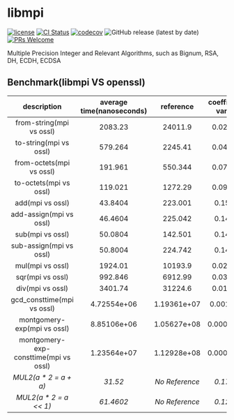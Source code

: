 # libmpi

[![license](https://img.shields.io/badge/license-Apache-brightgreen.svg?style=flat)](https://github.com/vxfury/libmpi/blob/master/LICENSE)
[![CI Status](https://github.com/vxfury/libmpi/workflows/ci/badge.svg)](https://github.com/vxfury/libmpi/actions)
[![codecov](https://codecov.io/gh/vxfury/libmpi/branch/main/graph/badge.svg?token=5IfLTTEcnF)](https://codecov.io/gh/vxfury/libmpi)
![GitHub release (latest by date)](https://img.shields.io/github/v/release/vxfury/libmpi?color=red&label=release)
[![PRs Welcome](https://img.shields.io/badge/PRs-welcome-brightgreen.svg)](https://github.com/vxfury/libmpi/pulls)

Multiple Precision Integer and Relevant Algorithms, such as Bignum, RSA, DH, ECDH, ECDSA
## Benchmark(libmpi VS openssl)

|              description              | average time(nanoseconds) |  reference   | coefficient of variation | perfermance ratio |
| :-: | :-: | :-: | :-: | :-: |
|       from-string(mpi vs ossl)        |          2083.23          |   24011.9    |        0.0219807         |      <span style="color:#8000;">**11.5263**</span>      |
|        to-string(mpi vs ossl)         |          579.264          |   2245.41    |        0.0415509         |      <span style="color:#8000;">**3.87632**</span>      |
|       from-octets(mpi vs ossl)        |          191.961          |   550.344    |        0.0728518         |      <span style="color:#8000;">**2.86695**</span>      |
|        to-octets(mpi vs ossl)         |          119.021          |   1272.29    |        0.0916625         |      <span style="color:#8000;">**10.6896**</span>      |
|           add(mpi vs ossl)            |          43.8404          |   223.001    |         0.151034         |      <span style="color:#8000;">**5.08666**</span>      |
|        add-assign(mpi vs ossl)        |          46.4604          |   225.042    |         0.146739         |      <span style="color:#8000;">**4.84373**</span>      |
|           sub(mpi vs ossl)            |          50.0804          |   142.501    |         0.141361         |      <span style="color:#8000;">**2.84544**</span>      |
|        sub-assign(mpi vs ossl)        |          50.8004          |   224.742    |         0.148053         |      <span style="color:#8000;">**4.42401**</span>      |
|           mul(mpi vs ossl)            |          1924.01          |   10193.9    |        0.0246932         |      <span style="color:#8000;">**5.29823**</span>      |
|           sqr(mpi vs ossl)            |          992.846          |   6912.99    |        0.0318386         |      <span style="color:#8000;">**6.96279**</span>      |
|           div(mpi vs ossl)            |          3401.74          |   31224.6    |        0.0172494         |      <span style="color:#8000;">**9.17902**</span>      |
|      gcd_consttime(mpi vs ossl)       |        4.72554e+06        | 1.19361e+07  |        0.00113936        |      <span style="color:#8000;">**2.52588**</span>      |
|      montgomery-exp(mpi vs ossl)      |        8.85106e+06        | 1.05627e+08  |       0.000410361        |      <span style="color:#8000;">**11.9339**</span>      |
| montgomery-exp-consttime(mpi vs ossl) |        1.23564e+07        | 1.12928e+08  |       0.000601445        |      <span style="color:#8000;">**9.13921**</span>      |
|          <span style="font-style:italic;">MUL2(a * 2 = a + a)</span>          |           <span style="font-style:italic;">31.52</span>           | <span style="font-style:italic;">No Reference</span> |         <span style="font-style:italic;">0.178122</span>         |        <span style="font-style:italic;">N/A</span>        |
|         <span style="font-style:italic;">MUL2(a * 2 = a << 1)</span>          |          <span style="font-style:italic;">61.4602</span>          | <span style="font-style:italic;">No Reference</span> |         <span style="font-style:italic;">0.127576</span>         |        <span style="font-style:italic;">N/A</span>        |
